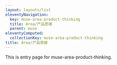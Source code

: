 ```yaml
---
layout: layouts/list
eleventyNavigation:
  key: muse-area-product-thinking
  title: Area/产品思维
  parent: muse
eleventyComputed:
  collectionKey: muse-area-product-thinking
title: Area/产品思维
---
```

This is entry page for muse-area-product-thinking.

